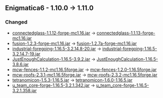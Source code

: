 ## Enigmatica6 - 1.10.0 -> 1.11.0

### Changed

  * [connectedglass-1.1.12-forge-mc1.16.jar](https://www.curseforge.com/minecraft/mc-mods/connected-glass/files/5656945) -> [connectedglass-1.1.13-forge-mc1.16.jar](https://www.curseforge.com/minecraft/mc-mods/connected-glass/files/6396946)
  * [fusion-1.2.3-forge-mc1.16.jar](https://www.curseforge.com/minecraft/mc-mods/fusion-connected-textures/files/6108223) -> [fusion-1.2.7a-forge-mc1.16.jar](https://www.curseforge.com/minecraft/mc-mods/fusion-connected-textures/files/6451492)
  * [industrial-foregoing-1.16.5-3.2.14.8-20.jar](https://www.curseforge.com/minecraft/mc-mods/industrial-foregoing/files/5334823) -> [industrial-foregoing-1.16.5-3.2.14.7-19.jar](https://www.curseforge.com/minecraft/mc-mods/industrial-foregoing/files/4992346)
  * [JustEnoughCalculation-1.16.5-3.9.2.jar](https://www.curseforge.com/minecraft/mc-mods/just-enough-calculation/files/3947666) -> [JustEnoughCalculation-1.16.5-3.8.6.jar](https://www.curseforge.com/minecraft/mc-mods/just-enough-calculation/files/3524695)
  * [mcw-fences-1.1.2-mc1.16.5forge.jar](https://www.curseforge.com/minecraft/mc-mods/macaws-fences-and-walls/files/5442205) -> [mcw-fences-1.2.0-1.16.5forge.jar](https://www.curseforge.com/minecraft/mc-mods/macaws-fences-and-walls/files/6363142)
  * [mcw-roofs-2.3.1-mc1.16.5forge.jar](https://www.curseforge.com/minecraft/mc-mods/macaws-roofs/files/5554945) -> [mcw-roofs-2.3.2-mc1.16.5forge.jar](https://www.curseforge.com/minecraft/mc-mods/macaws-roofs/files/6494456)
  * [tetranomicon-1.5.3-1.16.5.jar](https://www.curseforge.com/minecraft/mc-mods/tetranomicon/files/5097650) -> [tetranomicon-1.6.0-1.16.5.jar](https://www.curseforge.com/minecraft/mc-mods/tetranomicon/files/6284119)
  * [u_team_core-forge-1.16.5-3.2.1.342.jar](https://www.curseforge.com/minecraft/mc-mods/u-team-core/files/6050163) -> [u_team_core-forge-1.16.5-3.2.1.358.jar](https://www.curseforge.com/minecraft/mc-mods/u-team-core/files/6392376)

